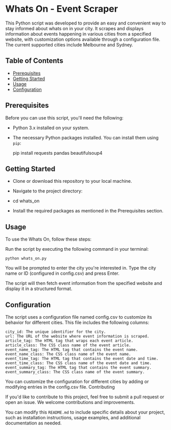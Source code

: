 # Whats On - Event Scraper

This Python script was developed to provide an easy and convenient way to stay informed about whats on in your city. It scrapes and displays information about events happening in various cities from a specified website, with customization options available through a configuration file. The current supported cities include Melbourne and Sydney.

## Table of Contents

- [Prerequisites](#prerequisites)
- [Getting Started](#getting-started)
- [Usage](#usage)
- [Configuration](#configuration)

## Prerequisites

Before you can use this script, you'll need the following:

- Python 3.x installed on your system.
- The necessary Python packages installed. You can install them using `pip`:

  pip install requests pandas beautifulsoup4

## Getting Started

- Clone or download this repository to your local machine.

- Navigate to the project directory:

- cd whats_on

- Install the required packages as mentioned in the Prerequisites section.

## Usage

To use the Whats On, follow these steps:

Run the script by executing the following command in your terminal:

    python whats_on.py

You will be prompted to enter the city you're interested in. Type the city name or ID (configured in config.csv) and press Enter.

The script will then fetch event information from the specified website and display it in a structured format.

## Configuration

The script uses a configuration file named config.csv to customize its behavior for different cities. This file includes the following columns:

    city_id: The unique identifier for the city.
    url: The URL of the website where event information is scraped.
    article_tag: The HTML tag that wraps each event article.
    article_class: The CSS class name of the event article.
    event_name_tag: The HTML tag that contains the event name.
    event_name_class: The CSS class name of the event name.
    event_time_tag: The HTML tag that contains the event date and time.
    event_time_class: The CSS class name of the event date and time.
    event_summary_tag: The HTML tag that contains the event summary.
    event_summary_class: The CSS class name of the event summary.

You can customize the configuration for different cities by adding or modifying entries in the config.csv file.
Contributing

If you'd like to contribute to this project, feel free to submit a pull request or open an issue. We welcome contributions and improvements.


You can modify this `README.md` to include specific details about your project, such as installation instructions, usage examples, and additional documentation as needed.

